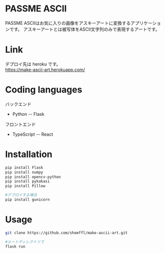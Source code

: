 # PASSME ASCII
PASSME ASCIIはお気に入りの画像をアスキーアートに変換するアプリケーションです。
アスキーアートとは被写体をASCII文字列のみで表現するアートです。

# Link
デプロイ先は heroku です。  
https://make-ascii-art.herokuapp.com/


# Coding languages

バックエンド

- Python -- Flask

フロントエンド

- TypeScript -- React

# Installation

```bash
pip install Flask
pip install numpy
pip install opencv-python
pip install pykakasi
pip install Pillow

#デプロイする場合
pip install gunicorn
```

# Usage

```bash
git clone https://github.com/shomffl/make-ascii-art.git

#ルートディレクトリで
flask run
```
